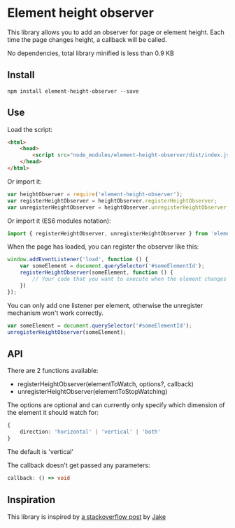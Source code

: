 # Element height observer

This library allows you to add an observer for page or element height. Each time the page changes height, a callback will be called.

No dependencies, total library minified is less than 0.9 KB

## Install

```commandline
npm install element-height-observer --save
```

## Use

Load the script:
```html
<html>
    <head>
        <script src="node_modules/element-height-observer/dist/index.js"></script>
    </head>
</html>
```

Or import it:
```javascript
var heightObserver = require('element-height-observer');
var registerHeightObserver = heightObserver.registerHeightObserver;
var unregisterHeightObserver = heightObserver.unregisterHeightObserver;
```

Or import it (ES6 modules notation):
```javascript
import { registerHeightObserver, unregisterHeightObserver } from 'element-height-observer';
```

When the page has loaded, you can register the observer like this:

```javascript
window.addEventListener('load', function () {
    var someElement = document.querySelector('#someElementId');
    registerHeightObserver(someElement, function () {
        // Your code that you want to execute when the element changes height
    })
});
```

You can only add one listener per element, otherwise the unregister mechanism won't work correctly.

```javascript
var someElement = document.querySelector('#someElementId');
unregisterHeightObserver(someElement);
```

## API

There are 2 functions available:
* registerHeightObserver(elementToWatch, options?, callback)
* unregisterHeightObserver(elementToStopWatching)

The options are optional and can currently only specify which dimension of the element it should watch for:
```typescript
{
    direction: 'horizontal' | 'vertical' | 'both'
}
```
The default is 'vertical'

The callback doesn't get passed any parameters:
```typescript
callback: () => void
```

## Inspiration

This library is inspired by [a stackoverflow post](https://stackoverflow.com/a/43081335/373207) by [Jake](https://stackoverflow.com/users/2511031/jake)